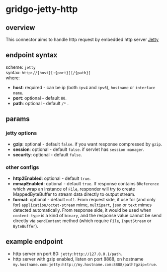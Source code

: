 # gridgo-jetty-http

## overview
This connector aims to handle http request by embedded http server [Jetty](https://www.eclipse.org/jetty/)

## endpoint syntax
scheme: `jetty` <br/>
syntax: ` http://{host}[:{port}][/{path}] ` <br/>
where:
- **host**: required - can be ip (both `ipv4` and `ipv6`), `hostname` or `interface name`.
- **port**: optional - default `80`.
- **path**: optional - default `/*` .

## params

### jetty options
- **gzip**: optional - default `false`. if you want response compressed by `gzip`.
- **session**: optional - default `false`. if servlet has `session manager`. 
- **security**: optional - default `false`. 

### other configs
- **http2Enabled**: optional - default `true`.
- **mmapEnabled**: optional - default `true`. If response contains `BReference` which wrap an instance of `File`, responder will try to create MappedByteBuffer to stream data directly to output stream.
- **format**: optional - default `null`. From request side, it use for (and only for) `application/octet-stream` mime, `multipart`, `json` or `text` mimes detected automatically. From response side, it would be used when `content-type` is a kind of `binary`, and the response value cannot be send directly via `sendContent` method (which require `File`, `InputStream` or `ByteBuffer`).

## example endpoint
- http server on port 80: `jetty:http://127.0.0.1/path`.
- http server with gzip enabled, listen on port 8888, on hostname `my.hostname.com`: `jetty:http://my.hostname.com:8888/path?gzip=true`.
